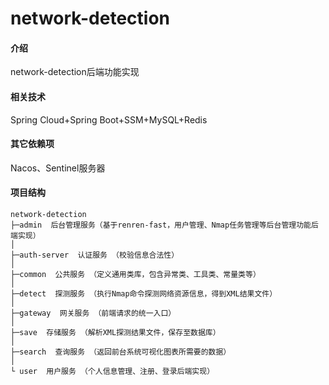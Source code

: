 # network-detection

#### 介绍
network-detection后端功能实现

#### 相关技术
Spring Cloud+Spring Boot+SSM+MySQL+Redis


#### 其它依赖项

Nacos、Sentinel服务器

#### 项目结构 

```
network-detection
├─admin  后台管理服务（基于renren-fast，用户管理、Nmap任务管理等后台管理功能后端实现）
│
├─auth-server  认证服务 （校验信息合法性）
│
├─common  公共服务 （定义通用类库，包含异常类、工具类、常量类等）
│
├─detect  探测服务 （执行Nmap命令探测网络资源信息，得到XML结果文件）
│
├─gateway  网关服务 （前端请求的统一入口）
│
├─save  存储服务 （解析XML探测结果文件，保存至数据库）
│
├─search  查询服务 （返回前台系统可视化图表所需要的数据）
│
└ user  用户服务 （个人信息管理、注册、登录后端实现）

